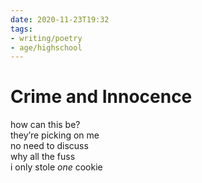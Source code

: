 ```yaml
---
date: 2020-11-23T19:32
tags:
- writing/poetry
- age/highschool
---
```


# Crime and Innocence

how can this be?  
they’re picking on me  
no need to discuss  
why all the fuss  
i only stole *one* cookie  
